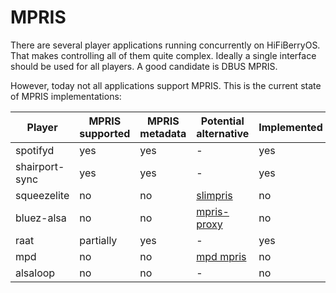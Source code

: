 # MPRIS

There are several player applications running concurrently on HiFiBerryOS. That makes controlling all of 
them quite complex. Ideally a single interface should be used for all players. A good candidate is DBUS MPRIS.

However, today not all applications support MPRIS. This is the current state of MPRIS implementations:

| Player | MPRIS supported | MPRIS metadata | Potential alternative | Implemented
| --- | --- | --- | --- | --- |
| spotifyd | yes | yes | - | yes |
| shairport-sync  | yes | yes | - | yes |
| squeezelite | no | no | [slimpris](https://github.com/mavit/slimpris2) | no |
| bluez-alsa | no | no | [mpris-proxy](https://github.com/Vudentz/BlueZ/blob/master/tools/mpris-proxy.c) | no |
| raat | partially | yes | - | yes |
| mpd | no | no | [mpd mpris](https://github.com/natsukagami/mpd-mpris) | no |
| alsaloop | no | no | - | no |
